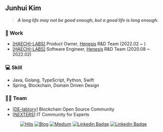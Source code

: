 <!--
### Hi there 👋
-->

<!--
**hihiboss/hihiboss** is a ✨ _special_ ✨ repository because its `README.md` (this file) appears on your GitHub profile.

Here are some ideas to get you started:

- 🔭 I’m currently working on ...
- 🌱 I’m currently learning ...
- 👯 I’m looking to collaborate on ...
- 🤔 I’m looking for help with ...
- 💬 Ask me about ...
- 📫 How to reach me: ...
- 😄 Pronouns: ...
- ⚡ Fun fact: ...
-->

## Junhui Kim

> ***A long life may not be good enough, but a good life is long enough.***

### 💼 Work
- [[HAECHI-LABS]](https://haechi.io/) Product Owner, [Henesis](https://henesis.io/) R&D Team (2022.02 ~ )
- [[HAECHI-LABS]](https://haechi.io/) Software Engineer, [Henesis](https://henesis.io/) R&D Team (2020.08 ~ 2022.02)

### 💻 Skill
- Java, Golang, TypeScript, Python, Swift
- Spring, Blockchain, Domain Driven Design

### 🧑‍💻 Team
- [[DE-labtory]](https://github.com/DE-labtory) Blockchain Open Source Community
- [[NEXTERS]](http://teamnexters.com/) IT Community for Experts


<div align=center>

[![Hits](https://hits.seeyoufarm.com/api/count/incr/badge.svg?url=https%3A%2F%2Fgithub.com%2Fhihiboss)](https://hits.seeyoufarm.com)
[![Blog](http://img.shields.io/badge/-Blog-181717?style=flat&logo=rss&logoColor=white&link=https://brillethan.tistory.com/)](https://brillethan.tistory.com/)
[![Medium](http://img.shields.io/badge/-Medium-12100E?style=flat&logo=medium&logoColor=white&link=https://medium.com/@hihiboss)](https://medium.com/@hihiboss)
[![Linkedin Badge](https://img.shields.io/badge/-LinkedIn-0077B5?style=flat&logo=linkedin&logoColor=white&link=https://www.linkedin.com/in/junhui-kim-23027817b/)](https://www.linkedin.com/in/junhui-kim-23027817b/)
[![Linkedin Badge](https://img.shields.io/badge/-Gmail-D14836?style=flat&logo=gmail&logoColor=white&link=mailto:junhuikim.dev@gmail.com)](mailto:junhuikim.dev@gmail.com)

</div>

